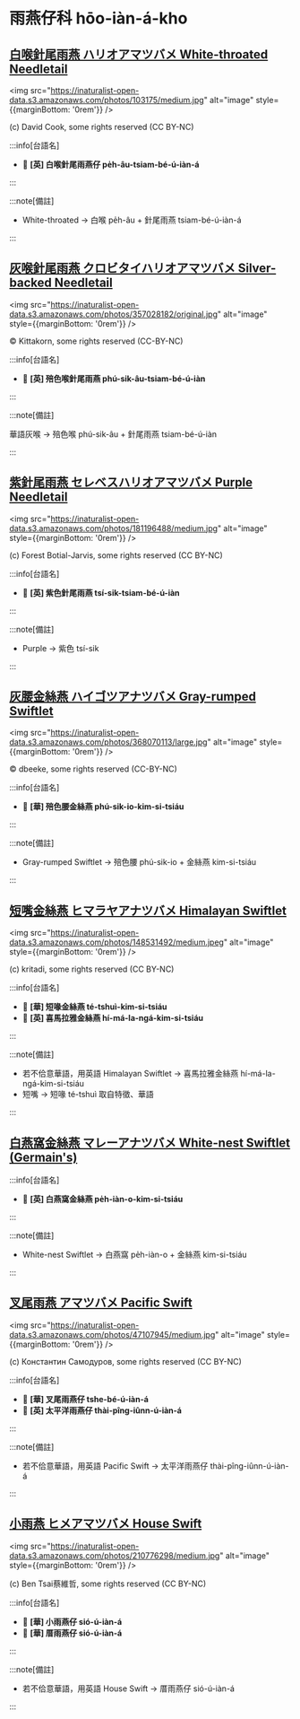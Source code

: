 # 雨燕仔科 hōo-iàn-á-kho

## [白喉針尾雨燕 ハリオアマツバメ White-throated Needletail](https://ebird.org/species/whtnee)

<img src="https://inaturalist-open-data.s3.amazonaws.com/photos/103175/medium.jpg" alt="image" style={{marginBottom: '0rem'}} />

<p className="image-caption">
(c) David Cook, some rights reserved (CC BY-NC)
</p>

:::info[台語名]

- 🎯 **[英] 白喉針尾雨燕仔 pe̍h-âu-tsiam-bé-ú-iàn-á**

:::

:::note[備註]

- White-throated -> 白喉 pe̍h-âu + 針尾雨燕 tsiam-bé-ú-iàn-á

:::

## [灰喉針尾雨燕 クロビタイハリオアマツバメ Silver-backed Needletail](https://ebird.org/species/sibnee1)

<img src="https://inaturalist-open-data.s3.amazonaws.com/photos/357028182/original.jpg" alt="image" style={{marginBottom: '0rem'}} />

<p className="image-caption">
© Kittakorn, some rights reserved (CC-BY-NC)
</p>

:::info[台語名]

- 🎯 **[英] 殕色喉針尾雨燕 phú-sik-âu-tsiam-bé-ú-iàn**

:::

:::note[備註]

華語灰喉 -> 殕色喉 phú-sik-âu + 針尾雨燕 tsiam-bé-ú-iàn

:::

## [紫針尾雨燕 セレベスハリオアマツバメ Purple Needletail](https://ebird.org/species/purnee1)

<img src="https://inaturalist-open-data.s3.amazonaws.com/photos/181196488/medium.jpg" alt="image" style={{marginBottom: '0rem'}} />

<p className="image-caption">
(c) Forest Botial-Jarvis, some rights reserved (CC BY-NC)
</p>

:::info[台語名]

- 🎯 **[英] 紫色針尾雨燕 tsí-sik-tsiam-bé-ú-iàn**

:::

:::note[備註]

- Purple -> 紫色 tsí-sik

:::

## [灰腰金絲燕 ハイゴツアナツバメ Gray-rumped Swiftlet](https://ebird.org/species/gyrswi5)

<img src="https://inaturalist-open-data.s3.amazonaws.com/photos/368070113/large.jpg" alt="image" style={{marginBottom: '0rem'}} />

<p className="image-caption">
© dbeeke, some rights reserved (CC-BY-NC)
</p>

:::info[台語名]

- 🎯 **[華] 殕色腰金絲燕 phú-sik-io-kim-si-tsiáu**

:::


:::note[備註]

- Gray-rumped Swiftlet -> 殕色腰 phú-sik-io + 金絲燕 kim-si-tsiáu

:::

## [短嘴金絲燕 ヒマラヤアナツバメ Himalayan Swiftlet](https://ebird.org/species/himswi2)

<img src="https://inaturalist-open-data.s3.amazonaws.com/photos/148531492/medium.jpeg" alt="image" style={{marginBottom: '0rem'}} />

<p className="image-caption">
(c) kritadi, some rights reserved (CC BY-NC)
</p>

:::info[台語名]

- 🎯 **[華] 短喙金絲燕 té-tshuì-kim-si-tsiáu**
- 🎯 **[英] 喜馬拉雅金絲燕 hí-má-la-ngá-kim-si-tsiáu**

:::

:::note[備註]

- 若不佮意華語，用英語 Himalayan Swiftlet -> 喜馬拉雅金絲燕 hí-má-la-ngá-kim-si-tsiáu
- 短嘴 -> 短喙 té-tshuì 取自特徵、華語

:::

## [白燕窩金絲燕 マレーアナツバメ White-nest Swiftlet (Germain's)](https://ebird.org/species/gerswi1)

:::info[台語名]

- 🎯 **[英] 白燕窩金絲燕 pe̍h-iàn-o-kim-si-tsiáu**

:::

:::note[備註]

- White-nest Swiftlet -> 白燕窩 pe̍h-iàn-o + 金絲燕 kim-si-tsiáu

:::

## [叉尾雨燕 アマツバメ Pacific Swift](https://ebird.org/species/fotswi)

<img src="https://inaturalist-open-data.s3.amazonaws.com/photos/47107945/medium.jpg" alt="image" style={{marginBottom: '0rem'}} />

<p className="image-caption">
(c) Константин Самодуров, some rights reserved (CC BY-NC)
</p>

:::info[台語名]

- 🎯 **[華] 叉尾雨燕仔 tshe-bé-ú-iàn-á**
- 🎯 **[英] 太平洋雨燕仔 thài-pîng-iûnn-ú-iàn-á**

:::

:::note[備註]

- 若不佮意華語，用英語 Pacific Swift -> 太平洋雨燕仔 thài-pîng-iûnn-ú-iàn-á

:::

## [小雨燕 ヒメアマツバメ House Swift](https://ebird.org/species/houswi1)

<img src="https://inaturalist-open-data.s3.amazonaws.com/photos/210776298/medium.jpg" alt="image" style={{marginBottom: '0rem'}} />

<p className="image-caption">
(c) Ben Tsai蔡維哲, some rights reserved (CC BY-NC)
</p>

:::info[台語名]

- 🎯 **[華] 小雨燕仔 sió-ú-iàn-á**
- 🎯 **[華] 厝雨燕仔 sió-ú-iàn-á**

:::

:::note[備註]

- 若不佮意華語，用英語 House Swift -> 厝雨燕仔 sió-ú-iàn-á

:::
